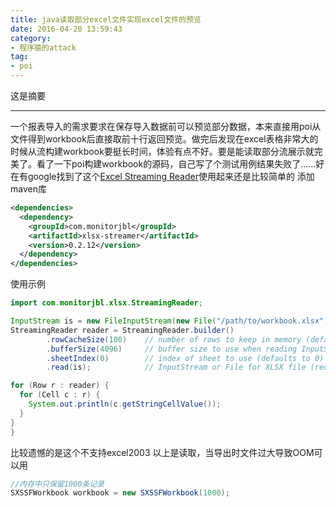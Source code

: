 ```yaml
---
title: java读取部分excel文件实现excel文件的预览
date: 2016-04-20 13:59:43
category:
- 程序猿的attack
tag:
- poi
---
```

这是摘要
<!-- more -->
---
一个报表导入的需求要求在保存导入数据前可以预览部分数据，本来直接用poi从文件得到workbook后直接取前十行返回预览。做完后发现在excel表格非常大的时候从流构建workbook要挺长时间，体验有点不好。要是能读取部分流展示就完美了。看了一下poi构建workbook的源码，自己写了个测试用例结果失败了......好在有google找到了这个[Excel Streaming Reader](https://github.com/monitorjbl/excel-streaming-reader)使用起来还是比较简单的
添加maven库
```xml
<dependencies>
  <dependency>
    <groupId>com.monitorjbl</groupId>
    <artifactId>xlsx-streamer</artifactId>
    <version>0.2.12</version>
  </dependency>
</dependencies>
```
使用示例
```java
import com.monitorjbl.xlsx.StreamingReader;

InputStream is = new FileInputStream(new File("/path/to/workbook.xlsx"));
StreamingReader reader = StreamingReader.builder()
        .rowCacheSize(100)    // number of rows to keep in memory (defaults to 10)
        .bufferSize(4096)     // buffer size to use when reading InputStream to file (defaults to 1024)
        .sheetIndex(0)        // index of sheet to use (defaults to 0)
        .read(is);            // InputStream or File for XLSX file (required)

for (Row r : reader) {
  for (Cell c : r) {
    System.out.println(c.getStringCellValue());
  }
}
}
```
比较遗憾的是这个不支持excel2003
以上是读取，当导出时文件过大导致OOM可以用
```java
//内存中只保留1000条记录
SXSSFWorkbook workbook = new SXSSFWorkbook(1000);
```